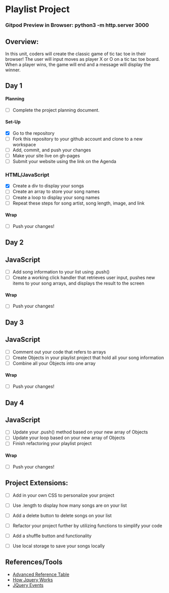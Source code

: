 # Playlist Project

### Gitpod Preview in Browser: python3 -m http.server 3000

## Overview:
In this unit, coders will create the classic game of tic tac toe in their browser! The user will input moves as player X or O on a tic tac toe board. When a player wins, the game will end and a message will display the winner.

## Day 1

#### Planning
- [ ] Complete the project planning document.
#### Set-Up
- [x] Go to the repository
- [ ] Fork this repository to your github account and clone to a new workspace
- [ ] Add, commit, and push your changes
- [ ] Make your site live on gh-pages
- [ ] Submit your website using the link on the Agenda

### HTML/JavaScript
- [x] Create a div to display your songs
- [ ] Create an array to store your song names
- [ ] Create a loop to display your song names
- [ ] Repeat these steps for song artist, song length, image, and link

#### Wrap
- [ ] Push your changes!

## Day 2

## JavaScript
- [ ] Add song information to your list using .push()
- [ ] Create a working click handler that retrieves user input, pushes new items to your song arrays, and displays the result to the screen

#### Wrap
- [ ] Push your changes!

## Day 3

## JavaScript
- [ ] Comment out your code that refers to arrays
- [ ] Create Objects in your playlist project that hold all your song information
- [ ] Combine all your Objects into one array

#### Wrap
- [ ] Push your changes!

## Day 4

## JavaScript

- [ ] Update your .push() method based on your new array of Objects
- [ ] Update your loop based on your new array of Objects
- [ ] Finish refactoring your playlist project

#### Wrap
- [ ] Push your changes!

## Project Extensions:
- [ ] Add in your own CSS to personalize your project
- [ ] Use .length to display how many songs are on your list
- [ ] Add a delete button to delete songs on your list
- [ ] Refactor your project further by utilizing functions to simplify your code
- [ ] Add a shuffle button and functionality
- [ ] Use local storage to save your songs locally


## References/Tools
* [Advanced Reference Table](https://docs.google.com/document/d/1SElvLDvtVOoYZJyR5XbCQJWbSTxyChDiQkz7n3c63Go/preview)
* [How Jquery Works](http://learn.jquery.com/about-jquery/how-jquery-works/)
* [JQuery Events](http://api.jquery.com/category/events/)
